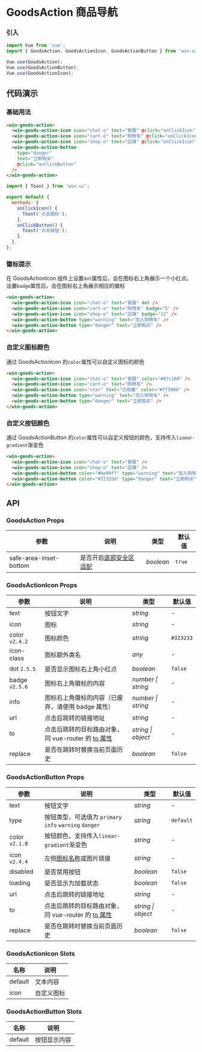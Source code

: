 # GoodsAction 商品导航

### 引入

```js
import Vue from 'vue';
import { GoodsAction, GoodsActionIcon, GoodsActionButton } from 'win-ui';

Vue.use(GoodsAction);
Vue.use(GoodsActionButton);
Vue.use(GoodsActionIcon);
```

## 代码演示

### 基础用法

```html
<win-goods-action>
  <win-goods-action-icon icon="chat-o" text="客服" @click="onClickIcon" />
  <win-goods-action-icon icon="cart-o" text="购物车" @click="onClickIcon" />
  <win-goods-action-icon icon="shop-o" text="店铺" @click="onClickIcon" />
  <win-goods-action-button
    type="danger"
    text="立即购买"
    @click="onClickButton"
  />
</win-goods-action>
```

```js
import { Toast } from 'win-ui';

export default {
  methods: {
    onClickIcon() {
      Toast('点击图标');
    },
    onClickButton() {
      Toast('点击按钮');
    },
  },
};
```

### 徽标提示

在 GoodsActionIcon 组件上设置`dot`属性后，会在图标右上角展示一个小红点。设置`badge`属性后，会在图标右上角展示相应的徽标

```html
<win-goods-action>
  <win-goods-action-icon icon="chat-o" text="客服" dot />
  <win-goods-action-icon icon="cart-o" text="购物车" badge="5" />
  <win-goods-action-icon icon="shop-o" text="店铺" badge="12" />
  <win-goods-action-button type="warning" text="加入购物车" />
  <win-goods-action-button type="danger" text="立即购买" />
</win-goods-action>
```

### 自定义图标颜色

通过 GoodsActionIcon 的`color`属性可以自定义图标的颜色

```html
<win-goods-action>
  <win-goods-action-icon icon="chat-o" text="客服" color="#07c160" />
  <win-goods-action-icon icon="cart-o" text="购物车" />
  <win-goods-action-icon icon="star" text="已收藏" color="#ff5000" />
  <win-goods-action-button type="warning" text="加入购物车" />
  <win-goods-action-button type="danger" text="立即购买" />
</win-goods-action>
```

### 自定义按钮颜色

通过 GoodsActionButton 的`color`属性可以自定义按钮的颜色，支持传入`linear-gradient`渐变色

```html
<win-goods-action>
  <win-goods-action-icon icon="chat-o" text="客服" />
  <win-goods-action-icon icon="shop-o" text="店铺" />
  <win-goods-action-button color="#be99ff" type="warning" text="加入购物车" />
  <win-goods-action-button color="#7232dd" type="danger" text="立即购买" />
</win-goods-action>
```

## API

### GoodsAction Props

| 参数 | 说明 | 类型 | 默认值 |
| --- | --- | --- | --- |
| safe-area-inset-bottom | 是否开启[底部安全区适配](#/zh-CN/quickstart#di-bu-an-quan-qu-gua-pei) | _boolean_ | `true` |

### GoodsActionIcon Props

| 参数 | 说明 | 类型 | 默认值 |
| --- | --- | --- | --- |
| text | 按钮文字 | _string_ | - |
| icon | 图标 | _string_ | - |
| color `v2.4.2` | 图标颜色 | _string_ | `#323233` |
| icon-class | 图标额外类名 | _any_ | - |
| dot `2.5.5` | 是否显示图标右上角小红点 | _boolean_ | `false` |
| badge `v2.5.6` | 图标右上角徽标的内容 | _number \| string_ | - |
| info | 图标右上角徽标的内容（已废弃，请使用 badge 属性） | _number \| string_ | - |
| url | 点击后跳转的链接地址 | _string_ | - |
| to | 点击后跳转的目标路由对象，同 vue-router 的 [to 属性](https://router.vuejs.org/zh/api/#to) | _string \| object_ | - |
| replace | 是否在跳转时替换当前页面历史 | _boolean_ | `false` |

### GoodsActionButton Props

| 参数 | 说明 | 类型 | 默认值 |
| --- | --- | --- | --- |
| text | 按钮文字 | _string_ | - |
| type | 按钮类型，可选值为 `primary` `info` `warning` `danger` | _string_ | `default` |
| color `v2.1.8` | 按钮颜色，支持传入`linear-gradient`渐变色 | _string_ | - |
| icon `v2.4.4` | 左侧[图标名称](#/zh-CN/icon)或图片链接 | _string_ | - |
| disabled | 是否禁用按钮 | _boolean_ | `false` | - |
| loading | 是否显示为加载状态 | _boolean_ | `false` | - |
| url | 点击后跳转的链接地址 | _string_ | - |
| to | 点击后跳转的目标路由对象，同 vue-router 的 [to 属性](https://router.vuejs.org/zh/api/#to) | _string \| object_ | - |
| replace | 是否在跳转时替换当前页面历史 | _boolean_ | `false` |

### GoodsActionIcon Slots

| 名称    | 说明       |
| ------- | ---------- |
| default | 文本内容   |
| icon    | 自定义图标 |

### GoodsActionButton Slots

| 名称    | 说明         |
| ------- | ------------ |
| default | 按钮显示内容 |

